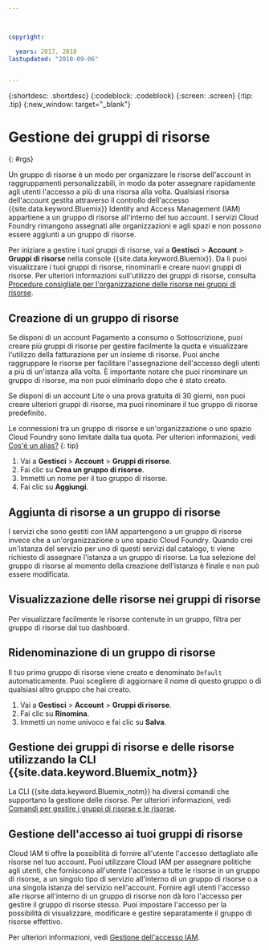 ```yaml
---



copyright:

  years: 2017, 2018
lastupdated: "2018-09-06"


---
```


{:shortdesc: .shortdesc}
{:codeblock: .codeblock}
{:screen: .screen}
{:tip: .tip}
{:new_window: target="_blank"}

# Gestione dei gruppi di risorse
{: #rgs}

Un gruppo di risorse è un modo per organizzare le risorse dell'account in raggruppamenti personalizzabili, in modo da poter assegnare rapidamente agli utenti l'accesso a più di una risorsa alla volta. Qualsiasi risorsa dell'account gestita attraverso il controllo dell'accesso {{site.data.keyword.Bluemix}} Identity and Access Management (IAM) appartiene a un gruppo di risorse all'interno del tuo account. I servizi Cloud Foundry rimangono assegnati alle organizzazioni e agli spazi e non possono essere aggiunti a un gruppo di risorse.

Per iniziare a gestire i tuoi gruppi di risorse, vai a **Gestisci** &gt; **Account** &gt; **Gruppi di risorse** nella console {{site.data.keyword.Bluemix}}. Da lì puoi visualizzare i tuoi gruppi di risorse, rinominarli e creare nuovi gruppi di risorse. Per ulteriori informazioni sull'utilizzo dei gruppi di risorse, consulta [Procedure consigliate per l'organizzazione delle risorse nei gruppi di risorse](/docs/resources/bestpractice_rgs.html#bp_resourcegroups).


## Creazione di un gruppo di risorse

Se disponi di un account Pagamento a consumo o Sottoscrizione, puoi creare più gruppi di risorse per gestire facilmente la quota e visualizzare l'utilizzo della fatturazione per un insieme di risorse. Puoi anche raggruppare le risorse per facilitare l'assegnazione dell'accesso degli utenti a più di un'istanza alla volta. È importante notare che puoi rinominare un gruppo di risorse, ma non puoi eliminarlo dopo che è stato creato.

Se disponi di un account Lite o una prova gratuita di 30 giorni, non puoi creare ulteriori gruppi di risorse, ma puoi rinominare il tuo gruppo di risorse predefinito.

Le connessioni tra un gruppo di risorse e un'organizzazione o uno spazio Cloud Foundry sono limitate dalla tua quota. Per ulteriori informazioni, vedi [Cos'è un alias?](/docs/resources/connecting_apps.html#what_is_alias)
{: tip}

1. Vai a **Gestisci** &gt; **Account** &gt; **Gruppi di risorse**.
2. Fai clic su **Crea un gruppo di risorse**.
3. Immetti un nome per il tuo gruppo di risorse.
4. Fai clic su **Aggiungi**.

## Aggiunta di risorse a un gruppo di risorse

I servizi che sono gestiti con IAM appartengono a un gruppo di risorse invece che a un'organizzazione o uno spazio Cloud Foundry. Quando crei un'istanza del servizio per uno di questi servizi dal catalogo, ti viene richiesto di assegnare l'istanza a un gruppo di risorse. La tua selezione del gruppo di risorse al momento della creazione dell'istanza è finale e non può essere modificata.

## Visualizzazione delle risorse nei gruppi di risorse

Per visualizzare facilmente le risorse contenute in un gruppo, filtra per gruppo di risorse dal tuo dashboard.

## Ridenominazione di un gruppo di risorse

Il tuo primo gruppo di risorse viene creato e denominato `Default` automaticamente. Puoi scegliere di aggiornare il nome di questo gruppo o di qualsiasi altro gruppo che hai creato.

1. Vai a **Gestisci** &gt; **Account** &gt; **Gruppi di risorse**.
2. Fai clic su **Rinomina**.
3. Immetti un nome univoco e fai clic su **Salva**.

## Gestione dei gruppi di risorse e delle risorse utilizzando la CLI {{site.data.keyword.Bluemix_notm}}

La CLI {{site.data.keyword.Bluemix_notm}} ha diversi comandi che supportano la gestione delle risorse. Per ulteriori informazioni, vedi [Comandi per gestire i gruppi di risorse e le risorse](/docs/cli/reference/ibmcloud/cli_resource_group.html#ibmcloud_commands_resource).

## Gestione dell'accesso ai tuoi gruppi di risorse

Cloud IAM ti offre la possibilità di fornire all'utente l'accesso dettagliato alle risorse nel tuo account. Puoi utilizzare Cloud IAM per assegnare politiche agli utenti, che forniscono all'utente l'accesso a tutte le risorse in un gruppo di risorse, a un singolo tipo di servizio all'interno di un gruppo di risorse o a una singola istanza del servizio nell'account. Fornire agli utenti l'accesso alle risorse all'interno di un gruppo di risorse non dà loro l'accesso per gestire il gruppo di risorse stesso. Puoi impostare l'accesso per la possibilità di visualizzare, modificare e gestire separatamente il gruppo di risorse effettivo.

Per ulteriori informazioni, vedi [Gestione dell'accesso IAM](/docs/iam/mngiam.html#iammanidaccser).

